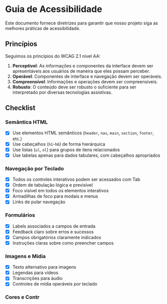 # Guia de Acessibilidade

Este documento fornece diretrizes para garantir que nosso projeto siga as melhores práticas de acessibilidade.

## Princípios

Seguimos os princípios do WCAG 2.1 nível AA:

1. **Perceptível**: As informações e componentes da interface devem ser apresentáveis aos usuários de maneira que eles possam perceber.
2. **Operável**: Componentes de interface e navegação devem ser operáveis.
3. **Compreensível**: Informações e operações devem ser compreensíveis.
4. **Robusto**: O conteúdo deve ser robusto o suficiente para ser interpretado por diversas tecnologias assistivas.

## Checklist

### Semântica HTML

- [x] Use elementos HTML semânticos (`header`, `nav`, `main`, `section`, `footer`, etc.)
- [x] Use cabeçalhos (`h1`-`h6`) de forma hierárquica
- [x] Use listas (`ul`, `ol`) para grupos de itens relacionados
- [x] Use tabelas apenas para dados tabulares, com cabeçalhos apropriados

### Navegação por Teclado

- [x] Todos os controles interativos podem ser acessados com Tab
- [x] Ordem de tabulação lógica e previsível
- [x] Foco visível em todos os elementos interativos
- [x] Armadilhas de foco para modais e menus
- [x] Links de pular navegação

### Formulários

- [x] Labels associados a campos de entrada
- [x] Feedback claro sobre erros e sucessos
- [x] Campos obrigatórios claramente indicados
- [x] Instruções claras sobre como preencher campos

### Imagens e Mídia

- [x] Texto alternativo para imagens
- [x] Legendas para vídeos
- [x] Transcrições para áudio
- [x] Controles de mídia operáveis por teclado

### Cores e Contr 